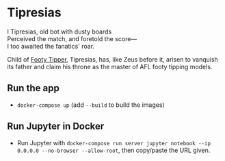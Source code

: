 # Tipresias

I Tipresias, old bot with dusty boards<br>
Perceived the match, and foretold the score—<br>
I too awaited the fanatics' roar.<br>

Child of [Footy Tipper](https://github.com/cfranklin11/footy-tipper), Tipresias, has, like Zeus before it, arisen to vanquish its father and claim his throne as the master of AFL footy tipping models.

## Run the app
* `docker-compose up` (add `--build` to build the images)

## Run Jupyter in Docker
* Run Jupyter with `docker-compose run server jupyter notebook --ip 0.0.0.0 --no-browser --allow-root`, then copy/paste the URL given.